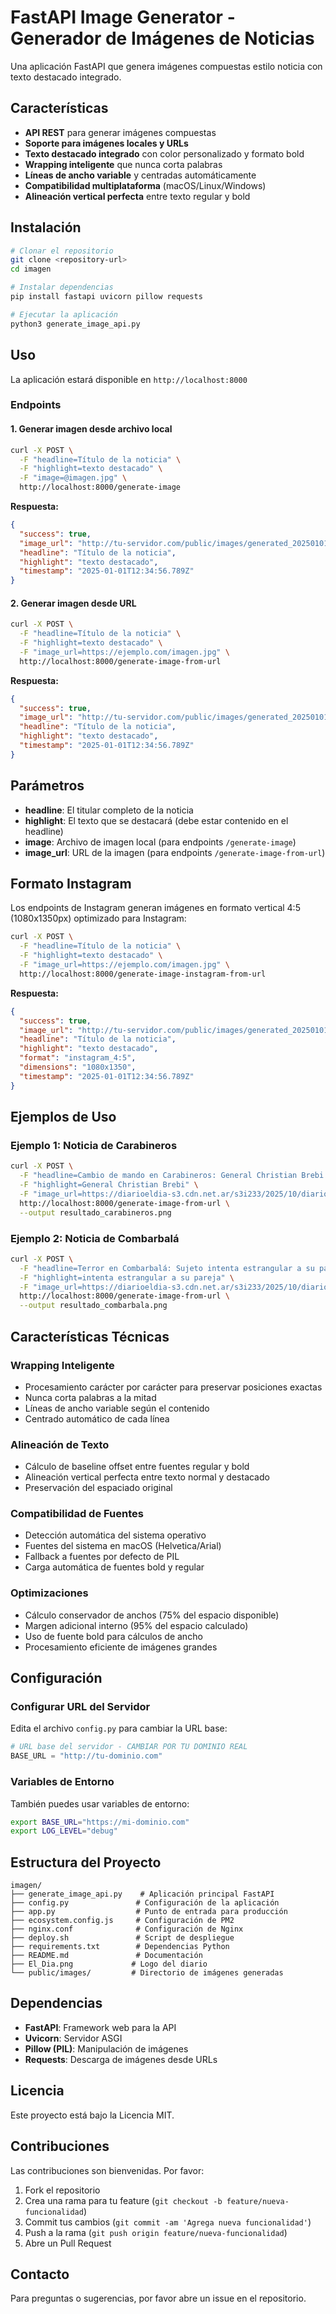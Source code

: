 # FastAPI Image Generator - Generador de Imágenes de Noticias

Una aplicación FastAPI que genera imágenes compuestas estilo noticia con texto destacado integrado.

## Características

- **API REST** para generar imágenes compuestas
- **Soporte para imágenes locales y URLs**
- **Texto destacado integrado** con color personalizado y formato bold
- **Wrapping inteligente** que nunca corta palabras
- **Líneas de ancho variable** y centradas automáticamente
- **Compatibilidad multiplataforma** (macOS/Linux/Windows)
- **Alineación vertical perfecta** entre texto regular y bold

## Instalación

```bash
# Clonar el repositorio
git clone <repository-url>
cd imagen

# Instalar dependencias
pip install fastapi uvicorn pillow requests

# Ejecutar la aplicación
python3 generate_image_api.py
```

## Uso

La aplicación estará disponible en `http://localhost:8000`

### Endpoints

#### 1. Generar imagen desde archivo local
```bash
curl -X POST \
  -F "headline=Título de la noticia" \
  -F "highlight=texto destacado" \
  -F "image=@imagen.jpg" \
  http://localhost:8000/generate-image
```

**Respuesta:**
```json
{
  "success": true,
  "image_url": "http://tu-servidor.com/public/images/generated_20250101_123456_abc12345.png",
  "headline": "Título de la noticia",
  "highlight": "texto destacado",
  "timestamp": "2025-01-01T12:34:56.789Z"
}
```

#### 2. Generar imagen desde URL
```bash
curl -X POST \
  -F "headline=Título de la noticia" \
  -F "highlight=texto destacado" \
  -F "image_url=https://ejemplo.com/imagen.jpg" \
  http://localhost:8000/generate-image-from-url
```

**Respuesta:**
```json
{
  "success": true,
  "image_url": "http://tu-servidor.com/public/images/generated_20250101_123456_def67890.png",
  "headline": "Título de la noticia",
  "highlight": "texto destacado",
  "timestamp": "2025-01-01T12:34:56.789Z"
}
```

## Parámetros

- **headline**: El titular completo de la noticia
- **highlight**: El texto que se destacará (debe estar contenido en el headline)
- **image**: Archivo de imagen local (para endpoints `/generate-image`)
- **image_url**: URL de la imagen (para endpoints `/generate-image-from-url`)

## Formato Instagram

Los endpoints de Instagram generan imágenes en formato vertical 4:5 (1080x1350px) optimizado para Instagram:

```bash
curl -X POST \
  -F "headline=Título de la noticia" \
  -F "highlight=texto destacado" \
  -F "image_url=https://ejemplo.com/imagen.jpg" \
  http://localhost:8000/generate-image-instagram-from-url
```

**Respuesta:**
```json
{
  "success": true,
  "image_url": "http://tu-servidor.com/public/images/generated_20250101_123456_abc12345.png",
  "headline": "Título de la noticia",
  "highlight": "texto destacado",
  "format": "instagram_4:5",
  "dimensions": "1080x1350",
  "timestamp": "2025-01-01T12:34:56.789Z"
}
```

## Ejemplos de Uso

### Ejemplo 1: Noticia de Carabineros
```bash
curl -X POST \
  -F "headline=Cambio de mando en Carabineros: General Christian Brebi asume como nuevo Jefe de la Zona Coquimbo" \
  -F "highlight=General Christian Brebi" \
  -F "image_url=https://diarioeldia-s3.cdn.net.ar/s3i233/2025/10/diarioeldia/images/02/31/23/2312395_6bfbb9a763f2750c48d613bd27b191339e04f4dc2c7eeb675fc27762fa4373e3/md.webp" \
  http://localhost:8000/generate-image-from-url \
  --output resultado_carabineros.png
```

### Ejemplo 2: Noticia de Combarbalá
```bash
curl -X POST \
  -F "headline=Terror en Combarbalá: Sujeto intenta estrangular a su pareja con un alargador" \
  -F "highlight=intenta estrangular a su pareja" \
  -F "image_url=https://diarioeldia-s3.cdn.net.ar/s3i233/2025/10/diarioeldia/images/02/31/23/2312342_75083517659dc319fb47d1ab8d1e34cf045cf83ab0722e782cf72d14e44adf98/md.webp" \
  http://localhost:8000/generate-image-from-url \
  --output resultado_combarbala.png
```

## Características Técnicas

### Wrapping Inteligente
- Procesamiento carácter por carácter para preservar posiciones exactas
- Nunca corta palabras a la mitad
- Líneas de ancho variable según el contenido
- Centrado automático de cada línea

### Alineación de Texto
- Cálculo de baseline offset entre fuentes regular y bold
- Alineación vertical perfecta entre texto normal y destacado
- Preservación del espaciado original

### Compatibilidad de Fuentes
- Detección automática del sistema operativo
- Fuentes del sistema en macOS (Helvetica/Arial)
- Fallback a fuentes por defecto de PIL
- Carga automática de fuentes bold y regular

### Optimizaciones
- Cálculo conservador de anchos (75% del espacio disponible)
- Margen adicional interno (95% del espacio calculado)
- Uso de fuente bold para cálculos de ancho
- Procesamiento eficiente de imágenes grandes

## Configuración

### Configurar URL del Servidor

Edita el archivo `config.py` para cambiar la URL base:

```python
# URL base del servidor - CAMBIAR POR TU DOMINIO REAL
BASE_URL = "http://tu-dominio.com"
```

### Variables de Entorno

También puedes usar variables de entorno:

```bash
export BASE_URL="https://mi-dominio.com"
export LOG_LEVEL="debug"
```

## Estructura del Proyecto

```
imagen/
├── generate_image_api.py    # Aplicación principal FastAPI
├── config.py               # Configuración de la aplicación
├── app.py                  # Punto de entrada para producción
├── ecosystem.config.js     # Configuración de PM2
├── nginx.conf              # Configuración de Nginx
├── deploy.sh               # Script de despliegue
├── requirements.txt        # Dependencias Python
├── README.md               # Documentación
├── El_Dia.png             # Logo del diario
└── public/images/         # Directorio de imágenes generadas
```

## Dependencias

- **FastAPI**: Framework web para la API
- **Uvicorn**: Servidor ASGI
- **Pillow (PIL)**: Manipulación de imágenes
- **Requests**: Descarga de imágenes desde URLs

## Licencia

Este proyecto está bajo la Licencia MIT.

## Contribuciones

Las contribuciones son bienvenidas. Por favor:

1. Fork el repositorio
2. Crea una rama para tu feature (`git checkout -b feature/nueva-funcionalidad`)
3. Commit tus cambios (`git commit -am 'Agrega nueva funcionalidad'`)
4. Push a la rama (`git push origin feature/nueva-funcionalidad`)
5. Abre un Pull Request

## Contacto

Para preguntas o sugerencias, por favor abre un issue en el repositorio.
